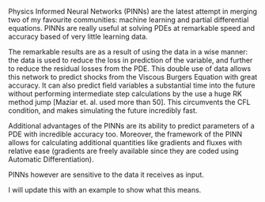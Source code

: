 Physics Informed Neural Networks (PINNs) are the latest attempt in merging two of my favourite communities: machine learning and partial differential equations. PINNs are really useful at solving PDEs at remarkable speed and accuracy based of very little learning data.

The remarkable results are as a result of using the data in a wise manner: the data is used to reduce the loss in prediction of the variable, and further to reduce the residual losses from the PDE. This double use of data allows this network to predict shocks from the Viscous Burgers Equation with great accuracy. It can also predict field variables a substantial time into the future without performing intermediate step calculations by the use a huge RK method jump [Maziar et. al. used more than 50]. This circumvents the CFL condition, and makes simulating the future incredibly fast.

Additional advantages of the PINNs are its ability to predict parameters of a PDE with incredible accuracy too. Moreover, the framework of the PINN allows for calculating additional quantities like gradients and fluxes with relative ease (gradients are freely available since they are coded using Automatic Differentiation).

PINNs however are sensitive to the data it receives as input.

I will update this with an example to show what this means.
